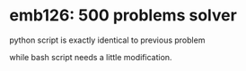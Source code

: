 # emb126: 500 problems solver

python script is exactly identical to previous problem

while bash script needs a little modification.

